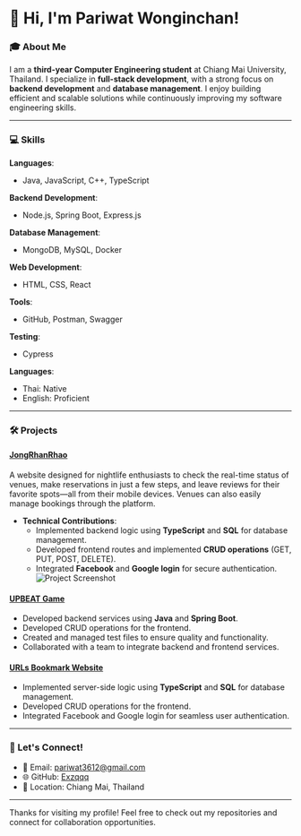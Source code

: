 # 👋 Hi, I'm Pariwat Wonginchan!  

### 🎓 About Me  
I am a **third-year Computer Engineering student** at Chiang Mai University, Thailand. I specialize in **full-stack development**, with a strong focus on **backend development** and **database management**. I enjoy building efficient and scalable solutions while continuously improving my software engineering skills.  

---

### 💻 Skills  
**Languages**:  
- Java, JavaScript, C++, TypeScript  

**Backend Development**:  
- Node.js, Spring Boot, Express.js  

**Database Management**:  
- MongoDB, MySQL, Docker  

**Web Development**:  
- HTML, CSS, React  

**Tools**:  
- GitHub, Postman, Swagger  

**Testing**:  
- Cypress  

**Languages**:  
- Thai: Native  
- English: Proficient  

---

### 🛠️ Projects



#### [JongRhanRhao](https://github.com/JongRhanRhao)  
  A website designed for nightlife enthusiasts to check the real-time status of venues, make reservations in just a few steps, and leave reviews for their favorite spots—all from their mobile devices. Venues can also easily manage bookings through the platform.  
- **Technical Contributions**:  
  - Implemented backend logic using **TypeScript** and **SQL** for database management.  
  - Developed frontend routes and implemented **CRUD operations** (GET, PUT, POST, DELETE).  
  - Integrated **Facebook** and **Google login** for secure authentication. 
  ![Project Screenshot](/Users/exzq/Documents/fullstax/Exzqqq.github.io/img/pun.jpeg)

#### [UPBEAT Game](https://github.com/TonNattapon/UPBEAT_Group44)  
- Developed backend services using **Java** and **Spring Boot**.  
- Developed CRUD operations for the frontend.
- Created and managed test files to ensure quality and functionality.  
- Collaborated with a team to integrate backend and frontend services.     

#### [URLs Bookmark Website](https://github.com/JongRhanRhao)  
- Implemented server-side logic using **TypeScript** and **SQL** for database management.  
- Developed CRUD operations for the frontend.  
- Integrated Facebook and Google login for seamless user authentication.  

---

### 🤝 Let's Connect!  
- 📧 Email: pariwat3612@gmail.com  
- 🌐 GitHub: [Exzqqq](https://github.com/Exzqqq)  
- 📍 Location: Chiang Mai, Thailand  

---

Thanks for visiting my profile! Feel free to check out my repositories and connect for collaboration opportunities.
